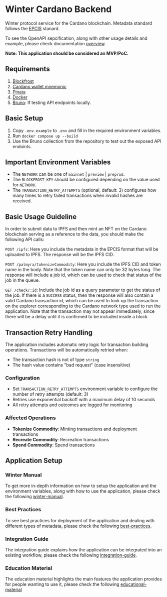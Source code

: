# Winter Cardano Backend
Winter protocol service for the Cardano blockchain. Metadata standard follows the [EPCIS](https://www.gs1.org/standards/epcis) stanard. 

To see the OpenAPI sepcification, along with other usage details and example, please check documentation [overview](https://docs-winter.palmyra.app/docs/Backend/overview).

**Note: This application should be considered an MVP/PoC.**

## Requirements
1. [Blockfrost](https://blockfrost.io)
2. [Cardano wallet mnemonic](https://eternl.io)
3. [Pinata](https://pinata.cloud)
4. [Docker](https://www.docker.com)
5. [Bruno](https://www.usebruno.com): If testing API endpoints locally.

## Basic Setup
1. Copy `.env.example` to `.env` and fill in the required environment variables.
2. Run `docker compose up --build`
3. Use the Bruno collection from the repository to test out the exposed API endoints.

## Important Environment Variables
- The `NETWORK` can be one of `mainnet` | `preview` | `preprod`.
- The `BLOCKFROST_KEY` should be configured depending on the value used for `NETWORK`.
- The `TRANSACTION_RETRY_ATTEMPTS` (optional, default: 3) configures how many times to retry failed transactions when invalid hashes are received.

## Basic Usage Guideline
In order to submit data to IPFS and then mint an NFT on the Cardano blockchain serving as a reference to the data, you should make the following API calls:

`POST /ipfs`: Here you include the metadata in the EPCIS format that will be uploaded to IPFS. The response will be the IPFS CID.

`POST /palmyra/tokenizeCommodity`: Here you include the IPFS CID and token name in the body. Note that the token name can only be 32 bytes long. The response will include a job id, which can be used to check that status of the job in the queue.

`GET /check/:id`: Include the job id as a query parameter to get the status of the job. If there is a `SUCCESS` status, then the response will also contain a valid Cardano transaction id, which can be used to look up the transaction on the explorer corresponding to the Cardano network type used to run the application. Note that the transaction may not appear immediately, since there will be a delay until it is confirmed to be included inside a block.

## Transaction Retry Handling
The application includes automatic retry logic for transaction building operations. Transactions will be automatically retried when:
- The transaction hash is not of type `string`
- The hash value contains "bad request" (case insensitive)

### Configuration
- Set `TRANSACTION_RETRY_ATTEMPTS` environment variable to configure the number of retry attempts (default: 3)
- Retries use exponential backoff with a maximum delay of 10 seconds
- All retry attempts and outcomes are logged for monitoring

### Affected Operations
- **Tokenize Commodity**: Minting transactions and deployment transactions
- **Recreate Commodity**: Recreation transactions  
- **Spend Commodity**: Spend transactions

## Application Setup

### Winter Manual
To get more in-depth information on how to setup the application and the environment variables, along with how to use the application, please check the following [winter-manual](./docs/WINTER-MANUAL.md).

### Best Practices
To see best practices for deployment of the application and dealing with different types of metadata, please check the following [best-practices](./docs/BEST-PRACTICES.md).

### Integration Guide
The integration guide explains how the application can be integrated into an existing workflow, please check the following [integration-guide](./docs/INTEGRATION-GUIDE.md).

### Education Material
The education material highlights the main features the application provides for people wanting to use it, please check the following [educational-material](./docs/EDUCATIONAL-MATERIAL.md)

